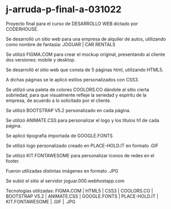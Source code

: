 # j-arruda-p-final-a-031022

Proyecto final para el curso de DESARROLLO WEB dictado por CODERHOUSE.

Se desarrolló un sitio web para una empresa de alquiler de autos, utilizando 
como nombre de fantasia: JOGUAR | CAR RENTALS

Se utilizó FIGMA.COM para crear el mockup original, presentando al cliente
dos versiones: mobile y desktop.

Se desarrolló el sitio web que consta de 5 páginas html, utilizando HTML5.

A dichas páginas se le aplicó estilos personalizados con CSS3.

Se utilizó una paleta de colores COOLORS.CO dándole al sitio cierta sobriedad, 
para que visualmente refleje la seriedad y espíritu de la empresa, de 
acuerdo a lo solicitado por el cliente.

Se utilizó BOOTSTRAP V5.2 personalizado en cada página.

Se utilizó ANIMATE.CSS para personalizar el logo y los títulos h1 de 
cada página.

Se aplicó tipografía importada de GOOGLE.FONTS

Se utilizó logo personalizado creado en PLACE-HOLD.IT en formato .GIF

Se utilizó KIT.FONTAWESOME para personalizar íconos de redes en el footer.

Fueron utilizadas distintas imágenes en formato .JPG

Se subió el sitio al servidor joguar.000.webhostapp.com

Tecnologías utilizadas: FIGMA.COM | HTML5 | CSS3 | COOLORS.CO | BOOTSTRAP V5.2 |
ANIMATE.CSS | GOOGLE.FONTS | PLACE-HOLD.IT | KIT.FONTAWESOME | .GIF | .JPG
